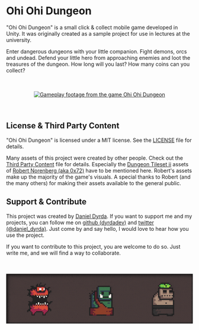 # Ohi Ohi Dungeon

"Ohi Ohi Dungeon" is a small click & collect mobile game developed in Unity. It was originally created as a sample project for use in lectures at the university.

Enter dangerous dungeons with your little companion. Fight demons, orcs and undead. Defend your little hero from approaching enemies and loot the treasures of the dungeon. How long will you last? How many coins can you collect?

<p align=center>
    <br>
    <br>
    <a href="./README.md">
        <img src="./Media/gameplay-1.gif" alt="Gameplay footage from the game Ohi Ohi Dungeon"/>
    </a>
    <br>
    <br>
    <br>
</p>


## License & Third Party Content

"Ohi Ohi Dungeon" is licensed under a MIT license. See the [LICENSE](/LICENSE) file for details.

Many assets of this project were created by other people. Check out the [Third Party Content](/ThirdPartyContent.md) file for details. Especially the [Dungeon Tileset ii](https://0x72.itch.io/dungeontileset-ii) assets of [Robert Norenberg (aka 0x72)](http://0x72.pl/) have to be mentioned here. Robert's assets make up the majority of the game's visuals. A special thanks to Robert (and the many others) for making their assets available to the general public.

## Support & Contribute

This project was created by [Daniel Dyrda](https://dyrda.io). If you want to support me and my projects, you can follow me on [github (dyrdadev)](https://github.com/dyrdadev) and [twitter (@daniel_dyrda)](https://twitter.com/daniel_dyrda). Just come by and say hello, I would love to hear how you use the project.

If you want to contribute to this project, you are welcome to do so. Just write me, and we will find a way to collaborate.

<p align=center>
    <br>
    <br>
    <a href="./README.md">
        <img src="./Media/Bosses/all_bosses_idle_800.gif" alt="Bosses from the game Ohi Ohi Dungeon"/>
    </a>
</p>
